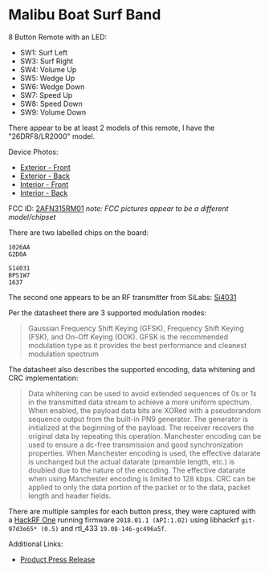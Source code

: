 # Malibu Boat Surf Band

8 Button Remote with an LED:
* SW1: Surf Left
* SW3: Surf Right
* SW4: Volume Up
* SW5: Wedge Up
* SW6: Wedge Down
* SW7: Speed Up
* SW8: Speed Down
* SW9: Volume Down

There appear to be at least 2 models of this remote, I have the "26DRF8/LR2000" model.

Device Photos:
* [Exterior - Front](./Exterior_Front.jpg)
* [Exterior - Back](./Exterior_Back.jpg)
* [Interior - Front](./Interior_Front.jpg)
* [Interior - Back](./Interior_Back.jpg)

FCC ID: [2AFN315RM01](https://fccid.io/2AFN315RM01) _note: FCC pictures appear to be a different model/chipset_

There are two labelled chips on the board:
```
1026AA
G2D0A
```
```
S14031
BPS1W7
1637
```

The second one appears to be an RF transmitter from SiLabs: [Si4031](https://www.silabs.com/documents/public/data-sheets/Si4030-31-32.pdf)

Per the datasheet there are 3 supported modulation modes:
>Gaussian Frequency Shift Keying (GFSK), Frequency Shift Keying (FSK), and On-Off Keying (OOK). GFSK is the recommended modulation type as it provides the best performance and cleanest modulation spectrum

The datasheet also describes the supported encoding, data whitening and CRC implementation:
>Data whitening can be used to avoid extended sequences of 0s or 1s in the transmitted data stream to achieve a more uniform spectrum. When enabled, the payload data bits are XORed with a pseudorandom sequence output from the built-in PN9 generator. The generator is initialized at the beginning of the payload. The receiver recovers the original data by repeating this operation. 
>Manchester encoding can be used to ensure a dc-free transmission and good synchronization properties. When Manchester encoding is used, the effective datarate is unchanged but the actual datarate (preamble length, etc.) is doubled due to the nature of the encoding. The effective datarate when using Manchester encoding is limited to 128 kbps.
>CRC can be applied to only the data portion of the packet or to the data, packet length and header fields.

There are multiple samples for each button press, they were captured with a [HackRF One](https://greatscottgadgets.com/hackrf/one/) running firmware `2018.01.1 (API:1.02)` using libhackrf `git-97d3e65* (0.5)` and rtl_433 `19.08-146-gc496a5f`.

Additional Links:
* [Product Press Release](https://investors.malibuboats.com/press-releases/press-release-details/2018/Malibu-Boats-Incs-Surf-Band-with-Volume-Control-Recognized-by-Boating-Industry-Magazine/default.aspx)